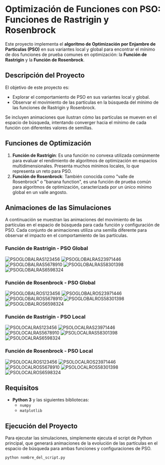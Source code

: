 # Optimización de Funciones con PSO: Funciones de Rastrigin y Rosenbrock

Este proyecto implementa el **algoritmo de Optimización por Enjambre de Partículas (PSO)** en sus variantes local y global para encontrar el mínimo de dos funciones de prueba comunes en optimización: la **Función de Rastrigin** y la **Función de Rosenbrock**.

## Descripción del Proyecto

El objetivo de este proyecto es:
- Explorar el comportamiento de PSO en sus variantes local y global.
- Observar el movimiento de las partículas en la búsqueda del mínimo de las funciones de Rastrigin y Rosenbrock.
  
Se incluyen animaciones que ilustran cómo las partículas se mueven en el espacio de búsqueda, intentando converger hacia el mínimo de cada función con diferentes valores de semillas.

## Funciones de Optimización

1. **Función de Rastrigin**: Es una función no convexa utilizada comúnmente para evaluar el rendimiento de algoritmos de optimización en espacios multidimensionales. Presenta muchos mínimos locales, lo que representa un reto para PSO.
2. **Función de Rosenbrock**: También conocida como "valle de Rosenbrock" o "banana function", es una función de prueba común para algoritmos de optimización, caracterizada por un único mínimo global en un valle angosto.

## Animaciones de las Simulaciones

A continuación se muestran las animaciones del movimiento de las partículas en el espacio de búsqueda para cada función y configuración de PSO. Cada conjunto de animaciones utiliza una semilla diferente para observar el impacto en el comportamiento de las partículas.

### Función de Rastrigin - PSO Global
![PSOGLOBALRAS123456](gifs/PSOGLOBALRAS123456.gif)
![PSOGLOBALRAS23971446](gifs/PSOGLOBALRAS23971446.gif)
![PSOGLOBALRAS5678910](gifs/PSOGLOBALRAS5678910.gif)
![PSOGLOBALRAS58301398](gifs/PSOGLOBALRAS58301398.gif)
![PSOGLOBALRAS6598324](gifs/PSOGLOBALRAS6598324.gif)

### Función de Rosenbrock - PSO Global
![PSOGLOBALROS123456](gifs/PSOGLOBALROS123456.gif)
![PSOGLOBALROS23971446](gifs/PSOGLOBALROS23971446.gif)
![PSOGLOBALROS5678910](gifs/PSOGLOBALROS5678910.gif)
![PSOGLOBALROS58301398](gifs/PSOGLOBALROS58301398.gif)
![PSOGLOBALROS6598324](gifs/PSOGLOBALROS6598324.gif)

### Función de Rastrigin - PSO Local
![PSOLOCALRAS123456](gifs/PSOLOCALRAS123456.gif)
![PSOLOCALRAS23971446](gifs/PSOLOCALRAS23971446.gif)
![PSOLOCALRAS5678910](gifs/PSOLOCALRAS5678910.gif)
![PSOLOCALRAS58301398](gifs/PSOLOCALRAS58301398.gif)
![PSOLOCALRAS6598324](gifs/PSOLOCALRAS6598324.gif)

### Función de Rosenbrock - PSO Local
![PSOLOCALROS123456](gifs/PSOLOCALROS123456.gif)
![PSOLOCALROS23971446](gifs/PSOLOCALROS23971446.gif)
![PSOLOCALROS5678910](gifs/PSOLOCALROS5678910.gif)
![PSOLOCALROS58301398](gifs/PSOLOCALROS58301398.gif)
![PSOLOCALROS6598324](gifs/PSOLOCALROS6598324.gif)

## Requisitos

- **Python 3** y las siguientes bibliotecas:
  - `numpy`
  - `matplotlib`

## Ejecución del Proyecto

Para ejecutar las simulaciones, simplemente ejecuta el script de Python principal, que generará animaciones de la evolución de las partículas en el espacio de búsqueda para ambas funciones y configuraciones de PSO.

```bash
python nombre_del_script.py
